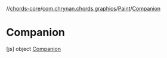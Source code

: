 //[chords-core](../../../../index.md)/[com.chrynan.chords.graphics](../../index.md)/[Paint](../index.md)/[Companion](index.md)



# Companion  
 [js] object [Companion](index.md)   

